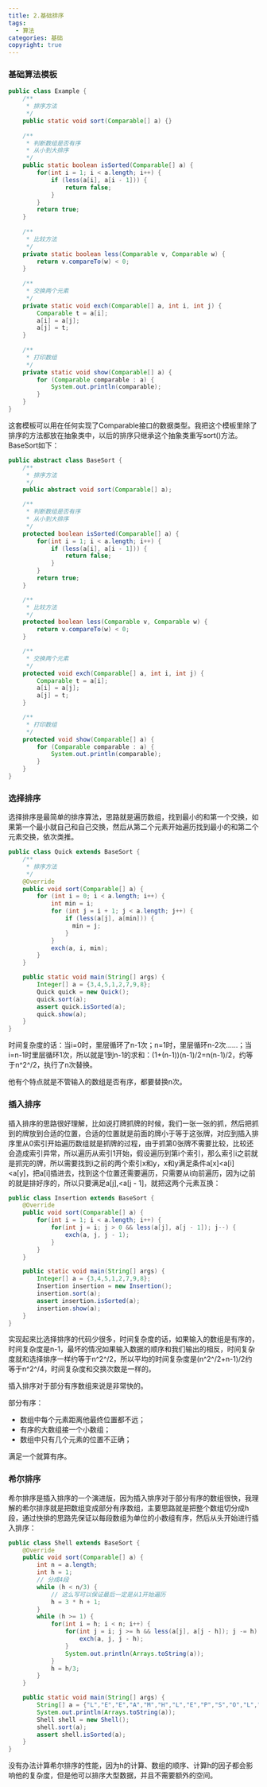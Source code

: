```yaml
---
title: 2.基础排序
tags:
  - 算法
categories: 基础
copyright: true
---
```


### 基础算法模板

```java
public class Example {
    /**
     * 排序方法
     */
    public static void sort(Comparable[] a) {}
    
    /**
     * 判断数组是否有序
     * 从小到大排序
     */
    public static boolean isSorted(Comparable[] a) {
        for(int i = 1; i < a.length; i++) {
            if (less(a[i], a[i - 1])) {
                return false;
            }
        }
        return true;
    }
    
    /**
     * 比较方法
     */
    private static boolean less(Comparable v, Comparable w) {
        return v.compareTo(w) < 0;
    }
    
    /**
     * 交换两个元素
     */
    private static void exch(Comparable[] a, int i, int j) {
        Comparable t = a[i];
        a[i] = a[j];
        a[j] = t;
    }
    
    /**
     * 打印数组
     */
    private static void show(Comparable[] a) {
        for (Comparable comparable : a) {
            System.out.println(comparable);
        }
    }
}
```

这套模板可以用在任何实现了Comparable接口的数据类型。我把这个模板里除了排序的方法都放在抽象类中，以后的排序只继承这个抽象类重写sort()方法。BaseSort如下：

```java
public abstract class BaseSort {
    /**
     * 排序方法
     */
    public abstract void sort(Comparable[] a);

    /**
     * 判断数组是否有序
     * 从小到大排序
     */
    protected boolean isSorted(Comparable[] a) {
        for(int i = 1; i < a.length; i++) {
            if (less(a[i], a[i - 1])) {
                return false;
            }
        }
        return true;
    }

    /**
     * 比较方法
     */
    protected boolean less(Comparable v, Comparable w) {
        return v.compareTo(w) < 0;
    }

    /**
     * 交换两个元素
     */
    protected void exch(Comparable[] a, int i, int j) {
        Comparable t = a[i];
        a[i] = a[j];
        a[j] = t;
    }

    /**
     * 打印数组
     */
    protected void show(Comparable[] a) {
        for (Comparable comparable : a) {
            System.out.println(comparable);
        }
    }
}
```

### 选择排序

选择排序是最简单的排序算法，思路就是遍历数组，找到最小的和第一个交换，如果第一个最小就自己和自己交换，然后从第二个元素开始遍历找到最小的和第二个元素交换，依次类推。

```java
public class Quick extends BaseSort {
    /**
     * 排序方法
     */
    @Override
    public void sort(Comparable[] a) {
        for (int i = 0; i < a.length; i++) {
            int min = i;
            for (int j = i + 1; j < a.length; j++) {
                if (less(a[j], a[min])) {
                  min = j;
                }
            }
            exch(a, i, min);
        }
    }

    public static void main(String[] args) {
        Integer[] a = {3,4,5,1,2,7,9,8};
        Quick quick = new Quick();
        quick.sort(a);
        assert quick.isSorted(a);
        quick.show(a);
    }
}
```

时间复杂度的话：当i=0时，里层循环了n-1次；n=1时，里层循环n-2次……；当i=n-1时里层循环1次，所以就是1到n-1的求和：(1+(n-1))(n-1)/2=n(n-1)/2，约等于n^2^/2，执行了n次替换。

他有个特点就是不管输入的数组是否有序，都要替换n次。

### 插入排序

插入排序的思路很好理解，比如说打牌抓牌的时候，我们一张一张的抓，然后把抓到的牌放到合适的位置，合适的位置就是前面的牌小于等于这张牌，对应到插入排序里从0索引开始遍历数组就是抓牌的过程，由于抓第0张牌不需要比较，比较还会造成索引异常，所以遍历从索引1开始，假设遍历到第i个索引，那么索引i之前就是抓完的牌，所以需要找到i之前的两个索引x和y，x和y满足条件a[x]<a[i]<a[y]，把a[i]插进去，找到这个位置还需要遍历，只需要从i向前遍历，因为i之前的就是排好序的，所以只要满足a[j],<a[j - 1]，就把这两个元素互换：

```java
public class Insertion extends BaseSort {
    @Override
    public void sort(Comparable[] a) {
        for(int i = 1; i < a.length; i++) {
            for(int j = i; j > 0 && less(a[j], a[j - 1]); j--) {
                exch(a, j, j - 1);
            }
        }
    }

    public static void main(String[] args) {
        Integer[] a = {3,4,5,1,2,7,9,8};
        Insertion insertion = new Insertion();
        insertion.sort(a);
        assert insertion.isSorted(a);
        insertion.show(a);
    }
}
```

实现起来比选择排序的代码少很多，时间复杂度的话，如果输入的数组是有序的，时间复杂度是n-1，最坏的情况如果输入数据的顺序和我们输出的相反，时间复杂度就和选择排序一样约等于n^2^/2，所以平均的时间复杂度是(n^2^/2+n-1)/2约等于n^2^/4，时间复杂度和交换次数是一样的。

插入排序对于部分有序数组来说是非常快的。

部分有序：

*   数组中每个元素距离他最终位置都不远；
*   有序的大数组接一个小数组；
*   数组中只有几个元素的位置不正确；

满足一个就算有序。

### 希尔排序

希尔排序是插入排序的一个演进版，因为插入排序对于部分有序的数组很快，我理解的希尔排序就是把数组变成部分有序数组，主要思路就是把整个数组切分成h段，通过快排的思路先保证以每段数组为单位的小数组有序，然后从头开始进行插入排序：

```java
public class Shell extends BaseSort {
    @Override
    public void sort(Comparable[] a) {
        int n = a.length;
        int h = 1;
        // 分成4段
        while (h < n/3) {
            // 这么写可以保证最后一定是从1开始遍历
            h = 3 * h + 1;
        }
        while (h >= 1) {
            for(int i = h; i < n; i++) {
                for(int j = i; j >= h && less(a[j], a[j - h]); j -= h) {
                    exch(a, j, j - h);
                }
                System.out.println(Arrays.toString(a));
            }
            h = h/3;
        }
    }

    public static void main(String[] args) {
        String[] a = {"L","E","E","A","M","H","L","E","P","S","O","L","T","S","X","R"};
        System.out.println(Arrays.toString(a));
        Shell shell = new Shell();
        shell.sort(a);
        assert shell.isSorted(a);
    }
}
```

没有办法计算希尔排序的性能，因为h的计算、数组的顺序、计算h的因子都会影响他的复杂度，但是他可以排序大型数据，并且不需要额外的空间。

